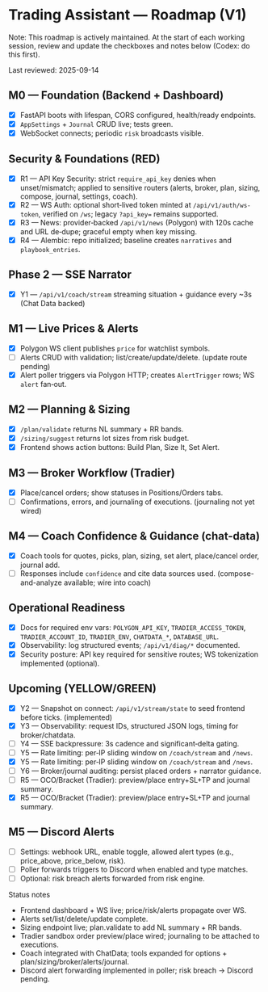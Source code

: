 # Trading Assistant — Roadmap (V1)

Note: This roadmap is actively maintained. At the start of each working session, review and update the checkboxes and notes below (Codex: do this first).

Last reviewed: 2025-09-14

## M0 — Foundation (Backend + Dashboard)
- [x] FastAPI boots with lifespan, CORS configured, health/ready endpoints.
- [x] `AppSettings` + `Journal` CRUD live; tests green.
- [x] WebSocket connects; periodic `risk` broadcasts visible.

## Security & Foundations (RED)
- [x] R1 — API Key Security: strict `require_api_key` denies when unset/mismatch; applied to sensitive routers (alerts, broker, plan, sizing, compose, journal, settings, coach).
- [x] R2 — WS Auth: optional short‑lived token minted at `/api/v1/auth/ws-token`, verified on `/ws`; legacy `?api_key=` remains supported.
- [x] R3 — News: provider‑backed `/api/v1/news` (Polygon) with 120s cache and URL de‑dupe; graceful empty when key missing.
- [x] R4 — Alembic: repo initialized; baseline creates `narratives` and `playbook_entries`.

## Phase 2 — SSE Narrator
- [x] Y1 — `/api/v1/coach/stream` streaming situation + guidance every ~3s (Chat Data backed)

## M1 — Live Prices & Alerts
- [x] Polygon WS client publishes `price` for watchlist symbols.
- [ ] Alerts CRUD with validation; list/create/update/delete.  (update route pending)
- [x] Alert poller triggers via Polygon HTTP; creates `AlertTrigger` rows; WS `alert` fan‑out.

## M2 — Planning & Sizing
- [x] `/plan/validate` returns NL summary + RR bands.
- [x] `/sizing/suggest` returns lot sizes from risk budget.
- [x] Frontend shows action buttons: Build Plan, Size It, Set Alert.

## M3 — Broker Workflow (Tradier)
- [x] Place/cancel orders; show statuses in Positions/Orders tabs.
- [ ] Confirmations, errors, and journaling of executions.  (journaling not yet wired)

## M4 — Coach Confidence & Guidance (chat-data)
- [x] Coach tools for quotes, picks, plan, sizing, set alert, place/cancel order, journal add.
- [ ] Responses include `confidence` and cite data sources used.  (compose-and-analyze available; wire into coach)

## Operational Readiness
- [x] Docs for required env vars: `POLYGON_API_KEY`, `TRADIER_ACCESS_TOKEN`, `TRADIER_ACCOUNT_ID`, `TRADIER_ENV`, `CHATDATA_*`, `DATABASE_URL`.
- [x] Observability: log structured events; `/api/v1/diag/*` documented.
- [x] Security posture: API key required for sensitive routes; WS tokenization implemented (optional).

## Upcoming (YELLOW/GREEN)
- [x] Y2 — Snapshot on connect: `/api/v1/stream/state` to seed frontend before ticks. (implemented)
- [x] Y3 — Observability: request IDs, structured JSON logs, timing for broker/chatdata.
- [ ] Y4 — SSE backpressure: 3s cadence and significant‑delta gating.
- [ ] Y5 — Rate limiting: per‑IP sliding window on `/coach/stream` and `/news`.
- [x] Y5 — Rate limiting: per‑IP sliding window on `/coach/stream` and `/news`.
- [ ] Y6 — Broker/journal auditing: persist placed orders + narrator guidance.
- [ ] R5 — OCO/Bracket (Tradier): preview/place entry+SL+TP and journal summary.
- [x] R5 — OCO/Bracket (Tradier): preview/place entry+SL+TP and journal summary.
## M5 — Discord Alerts
- [ ] Settings: webhook URL, enable toggle, allowed alert types (e.g., price_above, price_below, risk).
- [ ] Poller forwards triggers to Discord when enabled and type matches.
- [ ] Optional: risk breach alerts forwarded from risk engine.

Status notes
- Frontend dashboard + WS live; price/risk/alerts propagate over WS.
- Alerts set/list/delete/update complete.
- Sizing endpoint live; plan.validate to add NL summary + RR bands.
- Tradier sandbox order preview/place wired; journaling to be attached to executions.
- Coach integrated with ChatData; tools expanded for options + plan/sizing/broker/alerts/journal.
- Discord alert forwarding implemented in poller; risk breach → Discord pending.
